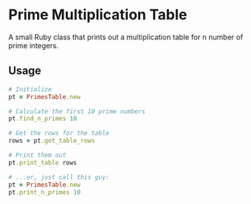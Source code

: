 # Prime Multiplication Table

A small Ruby class that prints out a multiplication table for n number of prime integers.

## Usage

```ruby
# Initialize
pt = PrimesTable.new

# Calculate the first 10 prime numbers
pt.find_n_primes 10

# Get the rows for the table
rows = pt.get_table_rows

# Print them out
pt.print_table rows

# ...or, just call this guy:
pt = PrimesTable.new 
pt.print_n_primes 10
```
